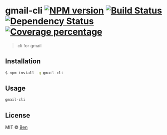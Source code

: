 # gmail-cli [![NPM version][npm-image]][npm-url] [![Build Status][travis-image]][travis-url] [![Dependency Status][daviddm-image]][daviddm-url] [![Coverage percentage][coveralls-image]][coveralls-url]
> cli for gmail

## Installation

```sh
$ npm install -g gmail-cli
```

## Usage

```bash
gmail-cli

```
## License

MIT © [Ben](http://www.focuswish.com)


[npm-image]: https://badge.fury.io/js/gmail-cli.svg
[npm-url]: https://npmjs.org/package/gmail-cli
[travis-image]: https://travis-ci.org/focuswish/gmail-cli.svg?branch=master
[travis-url]: https://travis-ci.org/focuswish/gmail-cli
[daviddm-image]: https://david-dm.org/focuswish/gmail-cli.svg?theme=shields.io
[daviddm-url]: https://david-dm.org/focuswish/gmail-cli
[coveralls-image]: https://coveralls.io/repos/focuswish/gmail-cli/badge.svg
[coveralls-url]: https://coveralls.io/r/focuswish/gmail-cli
